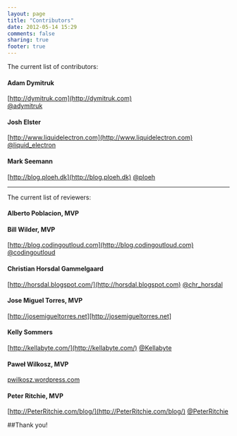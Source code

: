 ```yaml
---
layout: page
title: "Contributors"
date: 2012-05-14 15:29
comments: false
sharing: true
footer: true
---
```


The current list of contributors:

#### Adam Dymitruk
[http://dymitruk.com](http://dymitruk.com)	
[@adymitruk](http://twitter.com/#!/adymitruk)

####	Josh Elster 				
[http://www.liquidelectron.com](http://www.liquidelectron.com)
[@liquid_electron](http://twitter.com/#!/liquid_electron)

####	Mark Seemann				
[http://blog.ploeh.dk](http://blog.ploeh.dk)
[@ploeh](http://twitter.com/#!/ploeh)

<hr />

The current list of reviewers:

#### Alberto Poblacion, MVP 

#### Bill Wilder, MVP
[http://blog.codingoutloud.com](http://blog.codingoutloud.com)	
[@codingoutloud](http://twitter.com/#!/codingoutloud)

#### Christian Horsdal Gammelgaard
[http://horsdal.blogspot.com/](http://horsdal.blogspot.com)	
[@chr_horsdal](http://twitter.com/#!/chr_horsdal)

#### Jose Miguel Torres, MVP
[http://josemigueltorres.net][http://josemigueltorres.net]

####	Kelly Sommers				
[http://kellabyte.com/](http://kellabyte.com/)
[@Kellabyte](http://twitter.com/#!/Kellabyte)

#### Paweł Wilkosz, MVP
[pwilkosz.wordpress.com](pwilkosz.wordpress.com)

####	Peter Ritchie, MVP			
[http://PeterRitchie.com/blog/](http://PeterRitchie.com/blog/)
[@PeterRitchie](http://twitter.com/#!/PeterRitchie)


##Thank you!